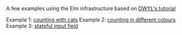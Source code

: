 A few examples using the Elm infrastructure based on [DWYL's tutorial](https://github.com/dwyl/learn-elm-architecture-in-javascript)

Example 1: [counting with cats](https://emilyb7.github.io/elm-architecture/v1/)
Example 2: [counting in different colours](https://emilyb7.github.io/elm-architecture/v2/)
Example 3: [stateful input field](https://emilyb7.github.io/elm-architecture/input/)
